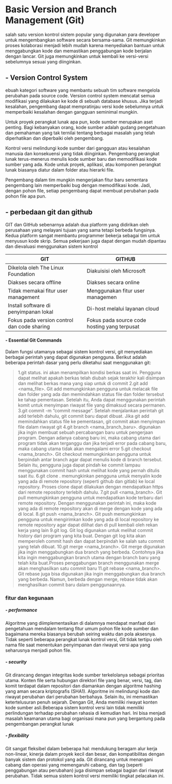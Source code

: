 # Basic Version and Branch Management (Git)
salah satu version kontrol sistem popular yang digunakan para developer untuk mengembangkan software secara bersama-sama. Git memungkinkan proses kolaborasi menjadi lebih mudah karena menyediakan bantuan untuk menggabungkan kode dan memastikan penggabungan kode berjalan dengan lancar. Git juga memungkinkan untuk kembali ke versi-versi sebelumnya sesuai yang diinginkan. 
## - Version Control System
ebuah kategori software yang membantu sebuah tim software mengelola perubahan pada source code. Version control system mencatat semua modifikasi yang dilakukan ke kode di sebuah database khusus.
Jika terjadi kesalahan, pengembang dapat mempratinjau versi kode sebelumnya untuk memperbaiki kesalahan dengan gangguan seminimal mungkin.

Untuk proyek perangkat lunak apa pun, kode sumber merupakan aset penting. Bagi kebanyakan orang, kode sumber adalah gudang pengetahuan dan pemahaman yang tak ternilai tentang berbagai masalah yang telah diperhatikan dan diperbaiki oleh pengembang.

Kontrol versi melindungi kode sumber dari gangguan atau kesalahan manusia dan konsekuensi yang tidak diinginkan. Pengembang perangkat lunak terus-menerus menulis kode sumber baru dan memodifikasi kode sumber yang ada. Kode untuk proyek, aplikasi, atau komponen perangkat lunak biasanya diatur dalam folder atau hierarki file.

Pengembang dalam tim mungkin mengerjakan fitur baru sementara pengembang lain memperbaiki bug dengan memodifikasi kode. Jadi, dengan pohon file, setiap pengembang dapat membuat perubahan pada pohon file apa pun.
## - perbedaan git dan github
GIT dan GitHub sebenarnya adalah dua platform yang didirikan oleh perusahaan yang melayani tujuan yang sama tetapi berbeda fungsinya. Kedua platform sangat membantu programmer bekerja sebagai tim untuk menyusun kode skrip. Semua pekerjaan juga dapat dengan mudah dipantau dan dievaluasi menggunakan sistem kontrol

| GIT | GITHUB |
| ------ | ------ |
| Dikelola oleh The Linux Foundation |	Diakuisisi oleh Microsoft |
| Diakses secara offline |	Diakses secara online |
| Tidak memakai fitur user management |	Menggunakan fitur user managemen |
| Install software di penyimpanan lokal |	Di-host melalui layanan cloud |
| Fokus pada version control dan code sharing |	Fokus pada source code hosting yang terpusat |

#### - Essential Git Commands
Dalam fungsi utamanya sebagai sistem kontrol versi, git menyediakan berbagai perintah yang dapat digunakan pengguna. Berikut adalah beberapa perintah dasar yang perlu diketahui saat menggunakan git:
> 1.git status.
ini akan menampilkan kondisi berkas saat ini. Pengguna dapat melihat apakah berkas telah diubah sejak terakhir kali disimpan dan melihat berkas mana yang siap untuk di commit
> 2.git add <nama_file>.
Git add memungkinkan pengguna untuk melacak file dan folder yang ada dan memindahkan status file dan folder tersebut ke tahap pementasan. Setelah itu, Anda dapat menggunakan perintah komit untuk menyimpan riwayat file yang dimaksud secara permanen.
> 3.git commit -m “commit message”.
Setelah menjalankan perintah git add terlebih dahulu, git commit baru dapat dibuat. Jika git add memindahkan status file ke pementasan, git commit akan menyimpan file dalam riwayat git
> 4.git branch <nama_branch_baru>.
digunakan jika ingin membuat sebuah percabangan baru untuk pengerjaan program. Dengan adanya cabang baru ini, maka cabang utama dari program tidak akan terganggu dan jika terjadi error pada cabang baru, maka cabang utama tidak akan mengalami error
> 5.git checkout <nama_branch>. 
Git checkout memungkinkan pengguna untuk berpindah antar branch agar dapat menulis kode di branch tersebut. Selain itu, pengguna juga dapat pindah ke commit lampau menggunakan commit hash untuk melihat kode yang pernah ditulis saat itu.
>6.git clone <https>.
memungkinkan pengguna untuk menyalin kode yang ada di remote repository (seperti github dan gitlab) ke local repository. Proses clone dapat dilakukan dengan mendapatkan https dari remote repository terlebih dahulu.
>7.git pull <remote> <nama_branch>.
Git pull memungkinkan pengguna untuk mendapatkan kode terbaru dari remote repository. Dengan menggunakan perintah ini, maka kode yang ada di remote repository akan di merge dengan kode yang ada di local.
>8.git push <remote> <nama_branch>. 
Git push memungkinkan pengguna untuk mengirimkan kode yang ada di local repository ke remote repository agar dapat dilihat dan di pull kembali oleh rekan kerja yang lain
>9.git log. 
Git log digunakan untuk melihat commit history dari program yang kita buat. Dengan git log kita akan memperoleh commit hash dan dapat berpindah ke salah satu commit yang telah dibuat.
>10.git merge <nama_branch>. 
Git merge digunakan jika ingin menggabungkan dua branch yang berbeda. Contohnya jika kita ingin menggabungkan branch utama dengan branch baru yang telah kita buat.Proses penggabungan branch menggunakan merge akan menghasilkan satu commit baru
>11.git rebase <nama_branch>. 
Git rebase juga bisa digunakan jika ingin menggabungkan dua branch yang berbeda. Namun, berbeda dengan merge, rebase tidak akan menghasilkan commit baru dalam penggunaannya. 


### fitur dan kegunaan
##### - performance
Algoritme yang diimplementasikan di dalamnya mendapat manfaat dari pengetahuan mendalam tentang fitur umum pohon file kode sumber dan bagaimana mereka biasanya berubah seiring waktu dan pola aksesnya.
Tidak seperti beberapa perangkat lunak kontrol versi, Git tidak tertipu oleh nama file saat menentukan penyimpanan dan riwayat versi apa yang seharusnya menjadi pohon file.
##### - security
Git dirancang dengan integritas kode sumber terkelolanya sebagai prioritas utama. Konten file serta hubungan direktori file yang benar, versi, tag, dan komit terdapat dalam repositori dan diamankan dengan algoritme hashing yang aman secara kriptografis (SHA1).
Algoritme ini melindungi kode dan riwayat perubahan dari perubahan berbahaya. Selain itu, ini memastikan ketertelusuran penuh sejarah. Dengan Git, Anda memiliki riwayat konten kode sumber asli.Beberapa sistem kontrol versi lain tidak memiliki perlindungan terhadap perubahan rahasia di kemudian hari. Ini bisa menjadi masalah keamanan utama bagi organisasi mana pun yang bergantung pada pengembangan perangkat lunak
##### - flexibility
Git sangat fleksibel dalam beberapa hal: mendukung beragam alur kerja non-linear, kinerja dalam proyek kecil dan besar, dan kompatibilitas dengan banyak sistem dan protokol yang ada.
Git dirancang untuk menangani cabang dan operasi yang memengaruhi cabang, dan tag (seperti penggabungan atau perubahan) juga disimpan sebagai bagian dari riwayat perubahan. Tidak semua sistem kontrol versi memiliki tingkat pelacakan ini.

   [dill]: <https://github.com/joemccann/dillinger>
   [git-repo-url]: <https://github.com/joemccann/dillinger.git>
   [john gruber]: <http://daringfireball.net>
   [df1]: <http://daringfireball.net/projects/markdown/>
   [markdown-it]: <https://github.com/markdown-it/markdown-it>
   [Ace Editor]: <http://ace.ajax.org>
   [node.js]: <http://nodejs.org>
   [Twitter Bootstrap]: <http://twitter.github.com/bootstrap/>
   [jQuery]: <http://jquery.com>
   [@tjholowaychuk]: <http://twitter.com/tjholowaychuk>
   [express]: <http://expressjs.com>
   [AngularJS]: <http://angularjs.org>
   [Gulp]: <http://gulpjs.com>

   [PlDb]: <https://github.com/joemccann/dillinger/tree/master/plugins/dropbox/README.md>
   [PlGh]: <https://github.com/joemccann/dillinger/tree/master/plugins/github/README.md>
   [PlGd]: <https://github.com/joemccann/dillinger/tree/master/plugins/googledrive/README.md>
   [PlOd]: <https://github.com/joemccann/dillinger/tree/master/plugins/onedrive/README.md>
   [PlMe]: <https://github.com/joemccann/dillinger/tree/master/plugins/medium/README.md>
   [PlGa]: <https://github.com/RahulHP/dillinger/blob/master/plugins/googleanalytics/README.md>
